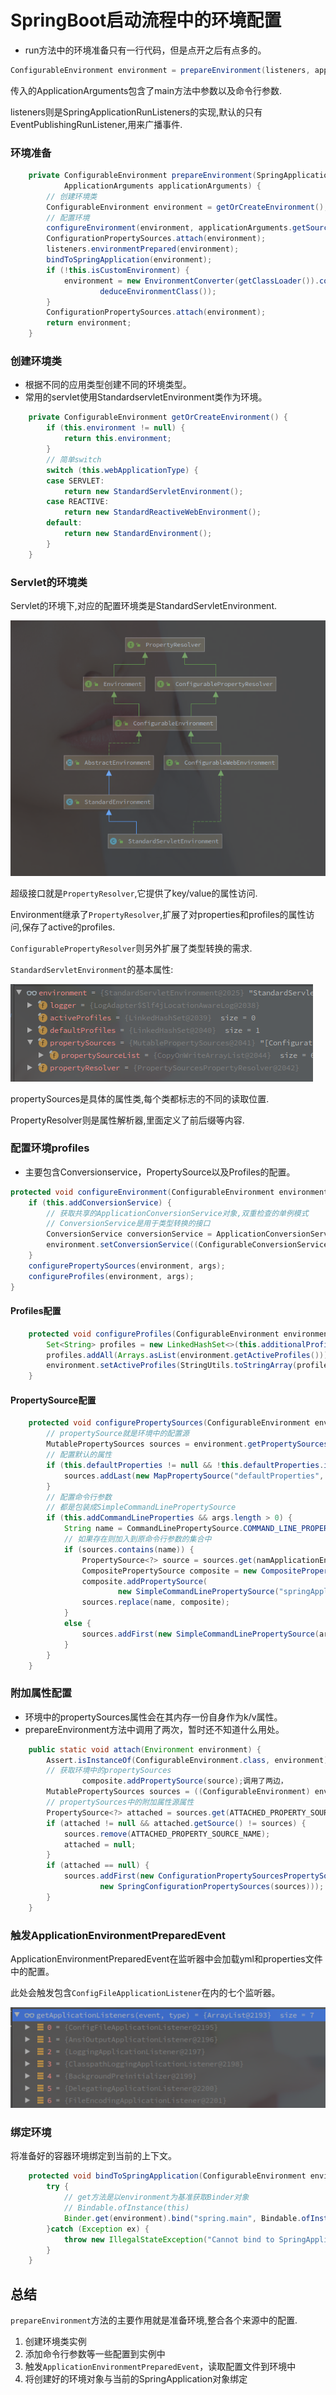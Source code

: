 #  SpringBoot启动流程中的环境配置



- run方法中的环境准备只有一行代码，但是点开之后有点多的。

```java
ConfigurableEnvironment environment = prepareEnvironment(listeners, applicationArguments);
```

传入的ApplicationArguments包含了main方法中参数以及命令行参数.

listeners则是SpringApplicationRunListeners的实现,默认的只有EventPublishingRunListener,用来广播事件.





### 环境准备

```java
	private ConfigurableEnvironment prepareEnvironment(SpringApplicationRunListeners listeners,
			ApplicationArguments applicationArguments) {
		// 创建环境类
		ConfigurableEnvironment environment = getOrCreateEnvironment();
        // 配置环境
		configureEnvironment(environment, applicationArguments.getSourceArgs());
		ConfigurationPropertySources.attach(environment);
		listeners.environmentPrepared(environment);
		bindToSpringApplication(environment);
		if (!this.isCustomEnvironment) {
			environment = new EnvironmentConverter(getClassLoader()).convertEnvironmentIfNecessary(environment,
					deduceEnvironmentClass());
		}
		ConfigurationPropertySources.attach(environment);
		return environment;
	}
```





### 创建环境类

- 根据不同的应用类型创建不同的环境类型。
- 常用的servlet使用StandardservletEnvironment类作为环境。

```java
	private ConfigurableEnvironment getOrCreateEnvironment() {
		if (this.environment != null) {
			return this.environment;
		}
        // 简单switch
        switch (this.webApplicationType) {
		case SERVLET:
			return new StandardServletEnvironment();
		case REACTIVE:
			return new StandardReactiveWebEnvironment();
		default:
			return new StandardEnvironment();
		}
	}
```



### Servlet的环境类

Servlet的环境下,对应的配置环境类是StandardServletEnvironment.

 ![image-20200329155324385](../../../pic/image-20200329155324385.png)

超级接口就是`PropertyResolver`,它提供了key/value的属性访问.

Environment继承了`PropertyResolver`,扩展了对properties和profiles的属性访问,保存了active的profiles.

`ConfigurablePropertyResolver`则另外扩展了类型转换的需求.

`StandardServletEnvironment`的基本属性:

 ![image-20200329160858010](../../../pic/image-20200329160858010.png)

propertySources是具体的属性类,每个类都标志的不同的读取位置.

PropertyResolver则是属性解析器,里面定义了前后缀等内容.



### 配置环境profiles

- 主要包含Conversionservice，PropertySource以及Profiles的配置。

```java
protected void configureEnvironment(ConfigurableEnvironment environment, String[] args) {
	if (this.addConversionService) {
        // 获取共享的ApplicationConversionService对象,双重检查的单例模式
     	// ConversionService是用于类型转换的接口
		ConversionService conversionService = ApplicationConversionService.getSharedInstance();
		environment.setConversionService((ConfigurableConversionService) conversionService);
	}
	configurePropertySources(environment, args);
	configureProfiles(environment, args);
}
```



#### Profiles配置

```java
	protected void configureProfiles(ConfigurableEnvironment environment, String[] args) {
		Set<String> profiles = new LinkedHashSet<>(this.additionalProfiles);
		profiles.addAll(Arrays.asList(environment.getActiveProfiles()));
		environment.setActiveProfiles(StringUtils.toStringArray(profiles));
	}
```



#### PropertySource配置

```java
	protected void configurePropertySources(ConfigurableEnvironment environment, String[] args) {
        // propertySource就是环境中的配置源
		MutablePropertySources sources = environment.getPropertySources();
        // 配置默认的属性
		if (this.defaultProperties != null && !this.defaultProperties.isEmpty()) {
			sources.addLast(new MapPropertySource("defaultProperties", this.defaultProperties));
		}
        // 配置命令行参数
        // 都是包装成SimpleCommandLinePropertySource
		if (this.addCommandLineProperties && args.length > 0) {
			String name = CommandLinePropertySource.COMMAND_LINE_PROPERTY_SOURCE_NAME;
            // 如果存在则加入到原命令行参数的集合中
			if (sources.contains(name)) {
				PropertySource<?> source = sources.get(namApplicationEnvironmentPreparedEvente);
				CompositePropertySource composite = new CompositePropertySource(name);
				composite.addPropertySource(
						new SimpleCommandLinePropertySource("springApplicationCommandLineArgs", args));
				sources.replace(name, composite);
			}
			else {
				sources.addFirst(new SimpleCommandLinePropertySource(args));
			}
		}
	}
```



### 附加属性配置

- 环境中的propertySources属性会在其内存一份自身作为k/v属性。
- prepareEnvironment方法中调用了两次，暂时还不知道什么用处。

```java
	public static void attach(Environment environment) {
		Assert.isInstanceOf(ConfigurableEnvironment.class, environment);
        // 获取环境中的propertySources
				composite.addPropertySource(source);调用了两边，
		MutablePropertySources sources = ((ConfigurableEnvironment) environment).getPropertySources();
        // propertySources中的附加属性源属性
		PropertySource<?> attached = sources.get(ATTACHED_PROPERTY_SOURCE_NAME);
		if (attached != null && attached.getSource() != sources) {
			sources.remove(ATTACHED_PROPERTY_SOURCE_NAME);
			attached = null;
		}
		if (attached == null) {
			sources.addFirst(new ConfigurationPropertySourcesPropertySource(ATTACHED_PROPERTY_SOURCE_NAME,
					new SpringConfigurationPropertySources(sources)));
		}
	}
```



### 触发ApplicationEnvironmentPreparedEvent

ApplicationEnvironmentPreparedEvent在监听器中会加载yml和properties文件中的配置。

此处会触发包含`ConfigFileApplicationListener`在内的七个监听器。

 ![image-20200329162414503](../../../pic/image-20200329162414503.png)



### 绑定环境

将准备好的容器环境绑定到当前的上下文。

```java
	protected void bindToSpringApplication(ConfigurableEnvironment environment) {
		try {
            // get方法是以environment为基准获取Binder对象
            // Bindable.ofInstance(this)
			Binder.get(environment).bind("spring.main", Bindable.ofInstance(this));
		}catch (Exception ex) {
			throw new IllegalStateException("Cannot bind to SpringApplication", ex);
		}
	}
```



## 总结

`prepareEnvironment`方法的主要作用就是准备环境,整合各个来源中的配置.

1. 创建环境类实例
2. 添加命令行参数等一些配置到实例中
3. 触发`ApplicationEnvironmentPreparedEvent`，读取配置文件到环境中
4. 将创建好的环境对象与当前的SpringApplication对象绑定